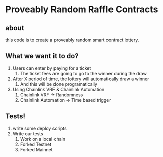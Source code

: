 # Proveably Random Raffle Contracts

## about

this code is to create a proveably random smart contract lottery.

## What we want it to do?

1. Users can enter by paying for a ticket
   1. The ticket fees are going to go to the winner during the draw
2. After X period of time, the lottery will automatically draw a winner
   1. And this will be done programatically
3. Using Chainlink VRF & Chainlink Automation
   1. Chainlink VRF -> Randomness
   2. Chainlink Automation -> Time based trigger

## Tests!

1. write some deploy scripts
2. Write our tests
   1. Work on a local chain
   2. Forked Testnet
   3. Forked Mainnet
